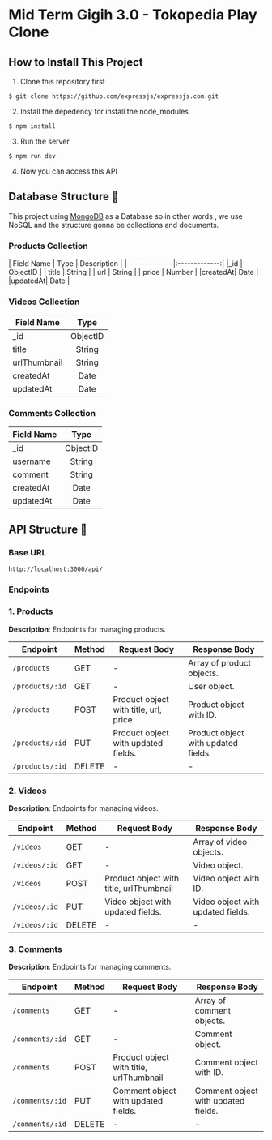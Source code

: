# Mid Term Gigih 3.0 - Tokopedia Play Clone

## How to Install This Project
1. Clone this repository first
```
$ git clone https://github.com/expressjs/expressjs.com.git
```
2. Install the depedency for install the node_modules
```
$ npm install
```
3. Run the server
```
$ npm run dev
```
4. Now you can access this API

## Database Structure 🦴

This project using [MongoDB](https://mongodb.com) as a Database so in other words , we use NoSQL and the structure gonna be collections and documents.

### Products Collection

| Field Name  | Type | Description |
| ------------- |:-------------:|
|_id | ObjectID |
| title      | String     |
| url      | String     |
| price      | Number     |
|createdAt| Date |
|updatedAt| Date |

### Videos Collection

| Field Name  | Type |
| ------------- |:-------------:|
|_id | ObjectID |
| title      | String     |
| urlThumbnail      | String     |
|createdAt| Date |
|updatedAt| Date |

### Comments Collection

| Field Name  | Type |
| ------------- |:-------------:|
|_id | ObjectID |
| username      | String     |
| comment      | String     |
|createdAt| Date |
|updatedAt| Date |

## API Structure 🧠

### Base URL 
```
http://localhost:3000/api/
```
### Endpoints

### 1. Products

**Description**: Endpoints for managing products.

| Endpoint                     | Method | Request Body                     | Response Body                         |
|------------------------------|--------|----------------------------------|---------------------------------------|
| `/products`                     | GET    | -                                | Array of product objects.                |
| `/products/:id`                 | GET    | -                                | User object.                          |
| `/products`                     | POST   | Product object with title, url, price | Product object with ID.                  |
| `/products/:id`                 | PUT    | Product object with updated fields. | Product object with updated fields.       |
| `/products/:id`                 | DELETE | - | - |

### 2. Videos

**Description**: Endpoints for managing videos.

| Endpoint                     | Method | Request Body                     | Response Body                         |
|------------------------------|--------|----------------------------------|---------------------------------------|
| `/videos`                     | GET    | -                                | Array of video objects.                |
| `/videos/:id`                 | GET    | -                                | Video object.                          |
| `/videos`                     | POST   | Product object with title, urlThumbnail | Video object with ID.                  |
| `/videos/:id`                 | PUT    | Video object with updated fields. | Video object with updated fields.       |
| `/videos/:id`                 | DELETE | - | - |

### 3. Comments

**Description**: Endpoints for managing comments.

| Endpoint                     | Method | Request Body                     | Response Body                         |
|------------------------------|--------|----------------------------------|---------------------------------------|
| `/comments`                     | GET    | -                                | Array of comment objects.                |
| `/comments/:id`                 | GET    | -                                | Comment object.                          |
| `/comments`                     | POST   | Product object with title, urlThumbnail | Comment object with ID.                  |
| `/comments/:id`                 | PUT    | Comment object with updated fields. | Comment object with updated fields.       |
| `/comments/:id`                 | DELETE | - | - |
